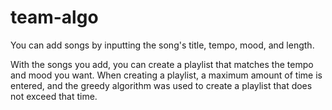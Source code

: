 # team-algo
You can add songs by inputting the song's title, tempo, mood, and length.

With the songs you add, you can create a playlist that matches the tempo and mood you want. 
When creating a playlist, a maximum amount of time is entered, and the greedy algorithm was used to create a playlist that does not exceed that time.
